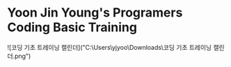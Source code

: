 # Yoon Jin Young's Programers Coding Basic Training
![코딩 기초 트레이닝 캘린더]("C:\Users\yjyoo\Downloads\코딩 기초 트레이닝 캘린더.png")